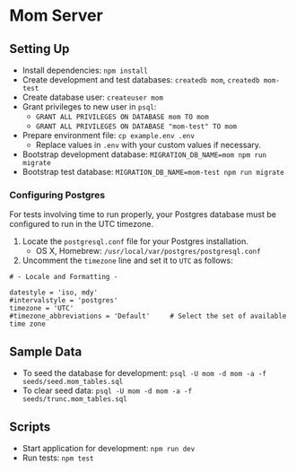 # Mom Server

## Setting Up

- Install dependencies: `npm install`
- Create development and test databases: `createdb mom`, `createdb mom-test`
- Create database user: `createuser mom`
- Grant privileges to new user in `psql`:
  - `GRANT ALL PRIVILEGES ON DATABASE mom TO mom`
  - `GRANT ALL PRIVILEGES ON DATABASE "mom-test" TO mom`
- Prepare environment file: `cp example.env .env`
  - Replace values in `.env` with your custom values if necessary.
- Bootstrap development database: `MIGRATION_DB_NAME=mom npm run migrate`
- Bootstrap test database: `MIGRATION_DB_NAME=mom-test npm run migrate`

### Configuring Postgres

For tests involving time to run properly, your Postgres database must be configured to run in the UTC timezone.

1. Locate the `postgresql.conf` file for your Postgres installation.
    - OS X, Homebrew: `/usr/local/var/postgres/postgresql.conf`
2. Uncomment the `timezone` line and set it to `UTC` as follows:

```
# - Locale and Formatting -

datestyle = 'iso, mdy'
#intervalstyle = 'postgres'
timezone = 'UTC'
#timezone_abbreviations = 'Default'     # Select the set of available time zone
```

## Sample Data

- To seed the database for development: `psql -U mom -d mom -a -f seeds/seed.mom_tables.sql`
- To clear seed data: `psql -U mom -d mom -a -f seeds/trunc.mom_tables.sql`

## Scripts

- Start application for development: `npm run dev`
- Run tests: `npm test`
